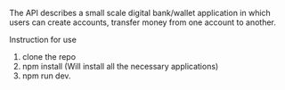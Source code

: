 <!-- This is a small Fintech/Banking API -->

The API describes a small scale digital bank/wallet application in which users can create accounts, transfer money from one account to another.

Instruction for use

1. clone the repo
2. npm install (Will install all the necessary applications)
3. npm run dev.
